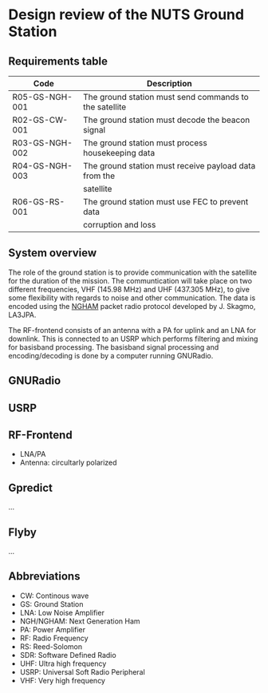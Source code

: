 # Design review of the NUTS Ground Station

## Requirements table

| Code           | Description                                            |
| -------------- | ------------------------------------------------------ |
| R05-GS-NGH-001 | The ground station must send commands to the satellite |
| R02-GS-CW-001  | The ground station must decode the beacon signal       |
| R03-GS-NGH-002 | The ground station must process housekeeping data      |
| R04-GS-NGH-003 | The ground station must receive payload data from the  |
|                | satellite                                              |
| R06-GS-RS-001  | The ground station must use FEC to prevent data        |
|                | corruption and loss                                    |

## System overview

The role of the ground station is to provide communication with the satellite for the duration of the mission. The communtication will take place on two different frequencies, VHF (145.98 MHz) and UHF (437.305 MHz), to give some flexibility with regards to noise and other communication. The data is encoded using the [NGHAM](https://github.com/skagmo/ngham) packet radio protocol developed by J. Skagmo, LA3JPA. 

The RF-frontend consists of an antenna with a PA for uplink and an LNA for downlink. This is connected to an USRP which performs filtering and mixing for basisband processing. The basisband signal processing and encoding/decoding is done by a computer running GNURadio. 


## GNURadio



## USRP

## RF-Frontend

- LNA/PA
- Antenna: circultarly polarized

## Gpredict

...

## Flyby

...

## Abbreviations

- CW: Continous wave
- GS: Ground Station
- LNA: Low Noise Amplifier
- NGH/NGHAM: Next Generation Ham
- PA: Power Amplifier
- RF: Radio Frequency
- RS: Reed-Solomon
- SDR: Software Defined Radio
- UHF: Ultra high frequency
- USRP: Universal Soft Radio Peripheral
- VHF: Very high frequency
